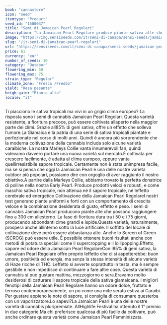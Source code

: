 ```yaml
---
book: "cannastore"
icon: "seed"
itemtype: "Product"
seed_id: "1500037"
title: "Semi di Jamaican Pearl Regolari"
description: "La Jamaican Pearl Regolare produce piante sativa alte che prosperano all'esterno anche in climi freddi. Pluripremiata!"
image: "https://img.sensiseeds.com/it/semi-di-canapa/sensi-seeds/jamaican-pearl-image.png"
slug: "/it-semi-di-jamaican-pearl-regolari"
url: "https://sensiseeds.com/it/semi-di-canapa/sensi-seeds/jamaican-pearl?a_aid=cannastore"
price: 61
currency: "eur"
number_of_seeds: 10
category: "Outdoor"
flowering_min: 50
flowering_max: 75
strain_type: "Regular"
climate_zone: "Fresco /Freddo"
yield: "Resa pesante"
heigh_gain: "Pianta alta"
locale: "it"
---
```

Ti piacciono le sativa tropicali ma vivi in un grigio clima europeo? La risposta sono i semi di cannabis Jamaican Pearl Regolari. Questa varietà resistente, a fioritura precoce, può essere coltivata allaperto nella maggior parte dei climi. Grazie all85% di geni sativa, offre un effetto che solleva l’umore.La Giamaica è la patria di una serie di sativa tropicali piantate e perfezionate nel corso di molti anni. Quindi è ancora più sorprendente che la moderna coltivazione della cannabis includa solo alcune varietà caraibiche. La nostra Marleys Collie vanta innumerevoli fan, quindi volevamo davvero portare una nuova varietà sul mercato.È coltivata per crescere facilmente, è adatta al clima europeo, eppure vanta quellirresistibile sapore tropicale. Certamente non è stata unimpresa facile, ma se si pensa che oggi la Jamaican Pearl è una delle nostre varietà outdoor più popolari, possiamo dire con orgoglio di aver raggiunto il nostro obiettivo.A partire dalla Marleys Collie, abbiamo trovato la perfetta donatrice di polline nella nostra Early Pearl. Produce prodotti veloci e robusti, e come maschio sativa tropicale, non attenua né il sapore tropicale, né leffetto cerebrale ed energetico.Coltivazione della Jamaican Pearl RegolareI nostri test generano piante uniformi e forti con un comportamento di crescita veloce e la combinazione desiderata di gusto, effetto e peso. I semi di cannabis Jamaican Pearl producono piante alte che possono raggiungere fino a 300 cm allesterno. La fase di fioritura dura tra i 50 e i 75 giorni, producendo abbondanti cime grandi e ispide.Questa varietà, naturalmente, prospera anche allinterno sotto la luce artificiale. Il soffitto del locale di coltivazione deve però essere abbastanza alto. Anche lo Screen of Green (SCROG) può essere utile. È possibile ottenere buoni risultati anche con metodi di potatura speciali come il supercropping e il lollipopping.Effetto, sapore ed odore della Jamaican Pearl RegolareCon l85% di geni sativa, la Jamaican Pearl Regolare offre proprio leffetto che ci si aspetterebbe: buon umore, positività ed energia, ma senza la stessa intensità di alcune varietà di Haze ricche di THC. Leffetto si avverte soprattutto in testa, ma è sempre gestibile e non impedisce di continuare a fare altre cose. Questa varietà di cannabis si può gustare mattina, mezzogiorno e sera.Eravamo molto desiderosi di catturare il sapore tropicale della sativa giamaicana. I migliori fenotipi della Jamaican Pearl Regolare hanno un odore dolce, fruttato e terroso contemporaneamente, un po come una mite serata estiva ai Caraibi. Per gustare appieno le note di sapore, si consiglia di consumare questerba con un vaporizzatore.Lo sapevi?La Jamaican Pearl è una delle nostre varietà di cannabis pluripremiate. AllHighlife Festival ha ottenuto il 1° premio in due categorie.Ma chi preferisce qualcosa di più facile da coltivare, può anche ordinare questa varietà come Jamaican Pearl Femminizzata.
